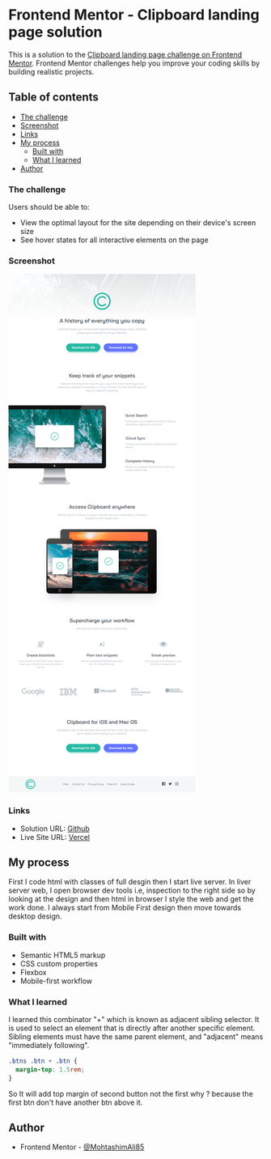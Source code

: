 # Frontend Mentor - Clipboard landing page solution

This is a solution to the [Clipboard landing page challenge on Frontend Mentor](https://www.frontendmentor.io/challenges/clipboard-landing-page-5cc9bccd6c4c91111378ecb9). Frontend Mentor challenges help you improve your coding skills by building realistic projects.

## Table of contents

- [The challenge](#the-challenge)
- [Screenshot](#screenshot)
- [Links](#links)
- [My process](#my-process)
  - [Built with](#built-with)
  - [What I learned](#what-i-learned)
- [Author](#author)

### The challenge

Users should be able to:

- View the optimal layout for the site depending on their device's screen size
- See hover states for all interactive elements on the page

### Screenshot

![](./ScreenShot.png)

### Links

- Solution URL: [Github](https://github.com/MohtashimAli85/clipboard-landing-page)
- Live Site URL: [Vercel](https://clipboard-landing-page-black.vercel.app/)

## My process

First I code html with classes of full desgin then I start live server. In liver server web, I open browser dev tools i.e, inspection to the right side so by looking at the design and then html in browser I style the web and get the work done.
I always start from Mobile First design then move towards desktop design.

### Built with

- Semantic HTML5 markup
- CSS custom properties
- Flexbox
- Mobile-first workflow

### What I learned

I learned this combinator "+" which is known as adjacent sibling selector. It is used to select an element that is directly after another specific element.
Sibling elements must have the same parent element, and "adjacent" means "immediately following".

```css
.btns .btn + .btn {
  margin-top: 1.5rem;
}
```

So It will add top margin of second button not the first why ? because the first btn don't have another btn above it.

## Author

- Frontend Mentor - [@MohtashimAli85](https://www.frontendmentor.io/profile/MohtashimAli85)
